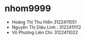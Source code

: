 # nhom9999

- Hoàng Thị Thu Hiền 3122411051
- Nguyễn Thị Diệu Linh : 3122411112
- Võ Phương Liên Chi: 3122411022 
 
 
